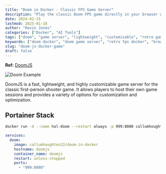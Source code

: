 ```yaml
---
title: "Doom in Docker - Classic FPS Game Server"
description: "Play the classic Doom FPS game directly in your browser with this lightweight Docker container. Fast, customizable game server for retro gaming enthusiasts."
date: 2024-01-15
lastmod: 2025-01-18
author: "Kevin Jones"
categories: ["Docker", "AI Tools"]
tags: ["doom", "game server", "lightweight", "customizable", "retro gaming", "fps", "browser game", "web game", "entertainment", "docker gaming"]
keywords: ["doom docker", "doom game server", "retro fps docker", "browser doom", "doom in container"]
slug: "doom-js-docker-game"
draft: false
---
```


**Ref:** [DoomJS](https://github.com/treyyoder/doomjs-docker)

![Doom Example](../images/doom_example.png)

DoomJS is a fast, lightweight, and highly customizable game server for the classic first-person shooter game. It allows players to host their own game sessions and provides a variety of options for customization and optimization.

## Portainer Stack

```bash
docker run -d --name hal-doom --restart always -p 999:8080 callumhoughton22/doom-in-docker
```

```yaml
services:
  doom:
    image: callumhoughton22/doom-in-docker
    hostname: doomjs
    container_name: doomjs
    restart: unless-stopped
    ports:
      - "999:8080"
```
